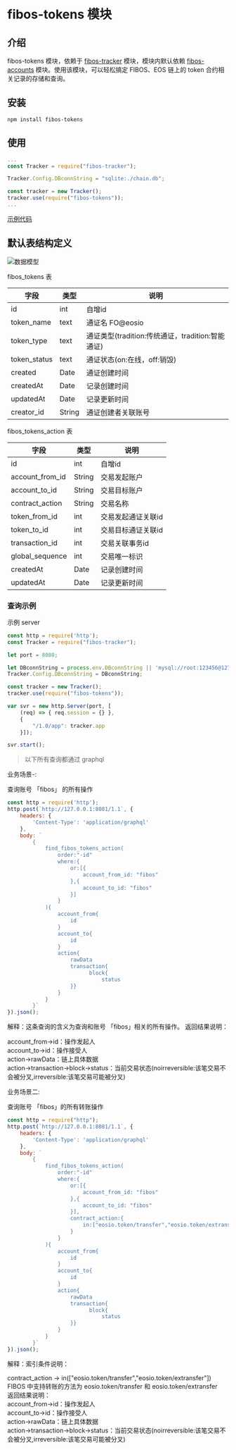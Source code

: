 # fibos-tokens 模块

## 介绍

fibos-tokens 模块，依赖于 [fibos-tracker](https://github.com/FIBOSIO/fibos-tracker) 模块，模块内默认依赖 [fibos-accounts](https://github.com/FIBOSIO/fibos-accounts) 模块。使用该模块，可以轻松搞定 FIBOS、EOS 链上的 token 合约相关记录的存储和查询。

## 安装

```shell
npm install fibos-tokens
```

## 使用

```javascript
...
const Tracker = require("fibos-tracker");

Tracker.Config.DBconnString = "sqlite:./chain.db";

const tracker = new Tracker();
tracker.use(require("fibos-tokens"));
...
```

[示例代码](./examples/)

## 默认表结构定义

![数据模型](./diagram.svg)

fibos_tokens 表

| 字段 | 类型 | 说明 |
| --- | --- | --- |
| id | int | 自增id |
| token_name | text | 通证名 FO@eosio|
| token_type | text | 通证类型(tradition:传统通证，tradition:智能通证) |
| token_status | text | 通证状态(on:在线，off:销毁) |
| created| Date | 通证创建时间 |
| createdAt | Date | 记录创建时间 |
| updatedAt | Date | 记录更新时间 |
| creator_id | String | 通证创建者关联账号 |

fibos_tokens_action 表

| 字段 | 类型 | 说明 |
| --- | --- | --- |
| id | int | 自增id |
| account_from_id | String | 交易发起账户 |
| account_to_id | String | 交易目标账户 |
| contract_action | String | 交易名称 |
| token_from_id | int | 交易发起通证关联id |
| token_to_id | int | 交易目标通证关联id|
| transaction_id | int | 交易关联事务id|
| global_sequence | int | 交易唯一标识 |
| createdAt | Date | 记录创建时间 |
| updatedAt | Date | 记录更新时间 |

### 查询示例

示例 server

```javascript
const http = require('http');
const Tracker = require("fibos-tracker");

let port = 8080;

let DBconnString = process.env.DBconnString || 'mysql://root:123456@127.0.0.1/fibos_chain';
Tracker.Config.DBconnString = DBconnString;

const tracker = new Tracker();
tracker.use(require("fibos-tokens"));

var svr = new http.Server(port, [
    (req) => { req.session = {} },
    {
        "/1.0/app": tracker.app
    }]);

svr.start();
```

> 以下所有查询都通过 graphql

业务场景-:

查询账号 「fibos」 的所有操作

```javascript
const http = require('http');
http.post(`http://127.0.0.1:8081/1.1`, {
	headers: {
		'Content-Type': 'application/graphql'
	},
	body: `
		{
			find_fibos_tokens_action(
				order:"-id"
				where:{
					or:[{
						account_from_id: "fibos"
					},{
						account_to_id: "fibos"
					}]
				}
			){
				account_from{
					id
				}
				account_to{
					id
				}
				action{
					rawData
					transaction{
                          block{
                              status
                    }}
				}
			}
		}`
}).json();
```

解释：这条查询的含义为查询和账号 「fibos」相关的所有操作。
返回结果说明：

account_from->id：操作发起人    
account_to->id：操作接受人    
action->rawData：链上具体数据   
action->transaction->block->status：当前交易状态(noirreversible:该笔交易不会被分叉,irreversible:该笔交易可能被分叉)


业务场景二:

查询账号 「fibos」的所有转账操作

``` javascript
const http = require("http");
http.post(`http://127.0.0.1:8081/1.1`, {
	headers: {
		'Content-Type': 'application/graphql'
	},
	body: `
		{
			find_fibos_tokens_action(
				order:"-id"
				where:{	
					or:[{
						account_from_id: "fibos"
					},{
						account_to_id: "fibos"
					}],
					contract_action:{
						in:["eosio.token/transfer","eosio.token/extransfer"]
					}
				}
			){
				account_from{
					id
				}
				account_to{
					id
				}
				action{
					rawData
					transaction{
                          block{
                              status
                    }}
				}
			}
		}`
}).json();
```

解释：索引条件说明：

contract_action -> in(["eosio.token/transfer","eosio.token/extransfer"]) FIBOS 中支持转账的方法为 eosio.token/transfer 和 eosio.token/extransfer    
返回结果说明：    
account_from->id：操作发起人    
account_to->id：操作接受人     
action->rawData：链上具体数据    
action->transaction->block->status：当前交易状态(noirreversible:该笔交易不会被分叉,irreversible:该笔交易可能被分叉)    